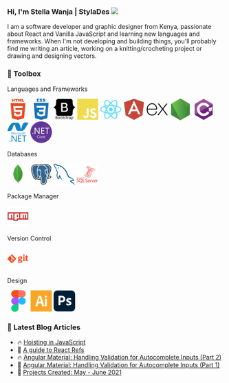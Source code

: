 ### Hi, I'm Stella Wanja | StylaDes <img src="https://raw.githubusercontent.com/MartinHeinz/MartinHeinz/master/wave.gif" width="30px">

I am a software developer and graphic designer from Kenya, passionate about React and Vanilla JavaScript and learning new languages and frameworks. When I'm not developing and building things, you'll probably find me writing an article, working on a knitting/crocheting project or drawing and designing vectors. 

### 🧰 Toolbox

Languages and Frameworks

<img src="https://github.com/devicons/devicon/blob/master/icons/html5/html5-plain-wordmark.svg" width="50" height="50"/> <img src="https://github.com/devicons/devicon/blob/master/icons/css3/css3-plain-wordmark.svg" width="50" height="50"/> <img src="https://github.com/devicons/devicon/blob/master/icons/bootstrap/bootstrap-plain-wordmark.svg" width="50" height="50"/> <img src="https://github.com/devicons/devicon/blob/master/icons/javascript/javascript-plain.svg" width="50" height="50"/> <img src="https://github.com/devicons/devicon/blob/master/icons/react/react-original.svg" width="50" height="50"/>  <img src="https://github.com/devicons/devicon/blob/master/icons/angularjs/angularjs-plain.svg" width="50" height="50"/> <img src="https://github.com/devicons/devicon/blob/master/icons/express/express-original.svg" width="50" height="50"/> <img src="https://github.com/devicons/devicon/blob/master/icons/nodejs/nodejs-original.svg" width="50" height="50"/>  <img src="https://github.com/devicons/devicon/blob/master/icons/csharp/csharp-original.svg" width="50" height="50"/> <img src="https://github.com/devicons/devicon/blob/master/icons/dot-net/dot-net-plain-wordmark.svg" width="50" height="50"/>  <img src="https://github.com/devicons/devicon/blob/master/icons/dotnetcore/dotnetcore-original.svg" width="50" height="50"/> 

Databases

<img src="https://github.com/devicons/devicon/blob/master/icons/mongodb/mongodb-original.svg" width="50" height="50"/> <img src="https://github.com/devicons/devicon/blob/master/icons/postgresql/postgresql-original.svg" width="50" height="50"/> <img src="https://github.com/devicons/devicon/blob/master/icons/mysql/mysql-original.svg" width="50" height="50"/> <img src="https://github.com/devicons/devicon/blob/master/icons/microsoftsqlserver/microsoftsqlserver-plain-wordmark.svg" width="50" height="50"/> 

Package Manager

<img src="https://github.com/devicons/devicon/blob/master/icons/npm/npm-original-wordmark.svg" width="50" height="50"/> 

Version Control

<img src="https://github.com/devicons/devicon/blob/master/icons/git/git-plain-wordmark.svg" width="50" height="50"/>

Design

<img src="https://github.com/devicons/devicon/blob/master/icons/figma/figma-original.svg" width="50" height="50"/> <img src="https://github.com/devicons/devicon/blob/master/icons/illustrator/illustrator-plain.svg" width="50" height="50"/> <img src="https://github.com/devicons/devicon/blob/master/icons/photoshop/photoshop-plain.svg" width="50" height="50"/> 

### 📘 Latest Blog Articles

<!-- BLOGPOSTS:START -->
 - 🔥 [Hoisting in JavaScript](https://stylades.hashnode.dev/hoisting-in-javascript)
 - 🌮 [A guide to React Refs](https://stylades.hashnode.dev/a-guide-to-react-refs)
 - 🔥 [Angular Material: Handling Validation for Autocomplete Inputs &lpar;Part 2&rpar;](https://stylades.hashnode.dev/angular-material-handling-validation-for-autocomplete-inputs-part-2)
 - 🌮 [Angular Material: Handling Validation for Autocomplete Inputs &lpar;Part 1&rpar;](https://stylades.hashnode.dev/angular-material-handling-validation-for-autocomplete-inputs-part-1)
 - 💯 [Projects Created: May - June 2021](https://stylades.hashnode.dev/projects-created-may-june-2021)<!-- BLOGPOSTS:END -->

